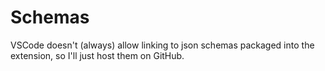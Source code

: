 
# Schemas

VSCode doesn't (always) allow linking to json schemas packaged into the extension, so I'll just host them on GitHub.
